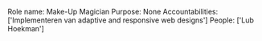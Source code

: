 Role name: Make-Up Magician 
Purpose: None 
Accountabilities: ['Implementeren van adaptive and responsive web designs'] 
People: ['Lub Hoekman']